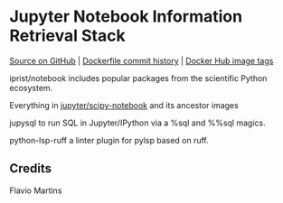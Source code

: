 # Jupyter Notebook Information Retrieval Stack

[Source on GitHub](https://github.com/iprist/notebook) | [Dockerfile commit history](https://github.com/iprist/notebook/commits/main/notebook/Dockerfile) | [Docker Hub image tags](https://hub.docker.com/r/iprist/notebook/tags/)

iprist/notebook includes popular packages from the scientific Python ecosystem.

Everything in [jupyter/scipy-notebook](https://jupyter-docker-stacks.readthedocs.io/en/latest/using/selecting.html#jupyter-scipy-notebook) and its ancestor images

jupysql to run SQL in Jupyter/IPython via a %sql and %%sql magics.

python-lsp-ruff a linter plugin for pylsp based on ruff.

## Credits

Flavio Martins
